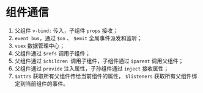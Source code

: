 # 组件通信

1. 父组件 `v-bind:` 传入，子组件 `props` 接收；
2. `event bus`，通过 `$on` 、 `$emit` 全局事件派发和监听；
3. `vuex` 数据管理中心；
4. 父组件通过 `$refs` 调用子组件；
5. 父组件通过 `$children `调用子组件，子组件通过 `$parent` 调用父组件；
6. 父组件通过 `provide` 注入属性，子孙组件通过 `inject` 接收属性；
7. `$attrs` 获取所有父组件传给当前组件的属性， `$listeners` 获取所有父组件绑定到当前组件的事件。